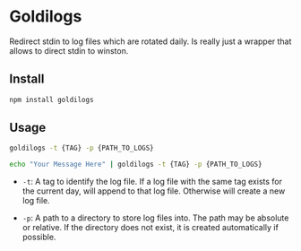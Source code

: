 
# Goldilogs
Redirect stdin to log files which are rotated daily. 
Is really just a wrapper that allows to direct stdin to winston.

## Install
```bash
npm install goldilogs
```

## Usage
```bash
goldilogs -t {TAG} -p {PATH_TO_LOGS}
```
```bash
echo "Your Message Here" | goldilogs -t {TAG} -p {PATH_TO_LOGS}
```

* `-t`: A tag to identify the log file. 
If a log file with the same tag exists for the current day, will append to that log file. Otherwise will create a new log file.

* `-p`: A path to a directory to store log files into. The path may be absolute or relative. If the directory does not exist, it is created automatically if possible.
